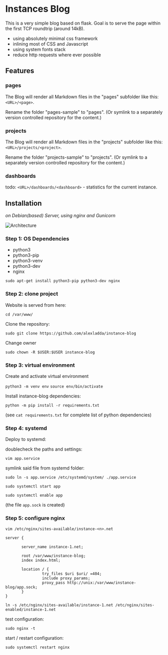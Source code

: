 # Instances Blog

This is a very simple blog based on flask. Goal is to serve the page within the first TCP roundtrip (around 14kB).

- using absolutely minimal css framework
- inlining most of CSS and Javascript
- using system fonts stack
- reduce http requests where ever possible

## Features

### pages

The Blog will render all Markdown files in the "pages" subfolder like this: `<URL>/<page>`.

Rename the folder "pages-sample" to "pages". (Or symlink to a separately version controlled repository for the content.)

### projects

The Blog will render all Markdown files in the "projects" subfolder like this: `<URL>/projects/<project>`.

Rename the folder "projects-sample" to "projects". (Or symlink to a separately version controlled repository for the content.)

### dashboards

todo: `<URL>/dashboards/<dashboard>` - statistics for the current instance.

## Installation

*on Debian(based) Server, using nginx and Gunicorn*

![Architecture](https://miro.medium.com/max/1400/1*zGC7qRcsw4G9I9u9KjMqaQ.png)


### Step 1: OS Dependencies
- python3
- python3-pip
- python3-venv
- python3-dev
- nginx

`sudo apt-get install python3-pip python3-dev nginx`

### Step 2: clone project

Website is served from here:

`cd /var/www/`

Clone the repository:

`sudo git clone https://github.com/alexladda/instance-blog`

Change owner

`sudo chown -R $USER:$USER instance-blog`

### Step 3: virtual environment

Create and activate virtual environment

`python3 -m venv env`
`source env/bin/activate`

Install instance-blog dependencies:

`python -m pip install -r requirements.txt`

(see `cat requirements.txt` for complete list of python dependencies)

### Step 4: systemd

Deploy to systemd:

doublecheck the paths and settings:

`vim app.service`

symlink said file from systemd folder:

`sudo ln -s app.service /etc/systemd/system/ ./app.service`

`sudo systemctl start app`

`sudo systemctl enable app`

(the file `app.sock` is created)

### Step 5: configure nginx

`vim /etc/nginx/sites-available/instance-<n>.net`

    server {

           server_name instance-1.net;

           root /var/www/instance-blog;
           index index.html;

           location / {
                    try_files $uri $uri/ =404;
                    include proxy_params;
                    proxy_pass http://unix:/var/www/instance-blog/app.sock;
           }
    }

`ln -s /etc/nginx/sites-available/instance-1.net /etc/nginx/sites-enabled/instance-1.net`

test configuration:

`sudo nginx -t`

start / restart configuration:

`sudo systemctl restart nginx`
